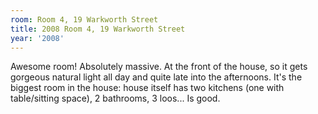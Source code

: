 ```yaml
---
room: Room 4, 19 Warkworth Street
title: 2008 Room 4, 19 Warkworth Street
year: '2008'
---
```


Awesome room! Absolutely massive. At the front of the house, so it gets gorgeous natural light all day and quite late into the afternoons. It's the biggest room in the house: house itself has two kitchens (one with table/sitting space), 2 bathrooms, 3 loos... Is good.